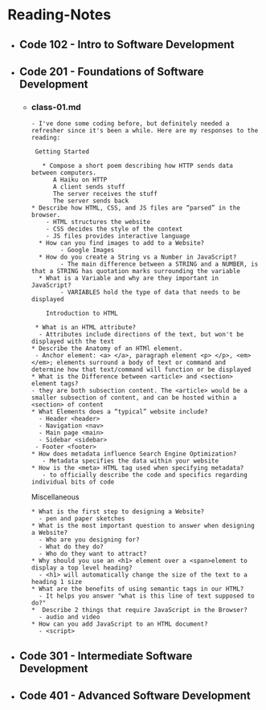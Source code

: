 # Reading-Notes
* ## Code 102 - Intro to Software Development
* ## Code 201 - Foundations of Software Development
    * ### class-01.md
          - I've done some coding before, but definitely needed a refresher since it's been a while. Here are my responses to the reading:

           Getting Started

             * Compose a short poem describing how HTTP sends data between computers.
                A Haiku on HTTP
                A client sends stuff
                The server receives the stuff
                The server sends back
          * Describe how HTML, CSS, and JS files are “parsed” in the browser.
              - HTML structures the website
              - CSS decides the style of the context
              - JS files provides interactive language
            * How can you find images to add to a Website?
                  - Google Images
            * How do you create a String vs a Number in JavaScript?
                  - The main difference between a STRING and a NUMBER, is that a STRING has quotation marks surrounding the variable
            * What is a Variable and why are they important in JavaScript?
                  - VARIABLES hold the type of data that needs to be displayed

              Introduction to HTML

           * What is an HTML attribute?
            - Attributes include directions of the text, but won't be displayed with the text
          * Describe the Anatomy of an HTMl element.
           - Anchor element: <a> </a>, paragraph element <p> </p>, <em> </em>; elements surround a body of text or command and determine how that text/command will function or be displayed
          * What is the Difference between <article> and <section> element tags?
          - they are both subsection content. The <article> would be a smaller subsection of content, and can be hosted within a <section> of content
          * What Elements does a “typical” website include?
            - Header <header>
            - Navigation <nav>
            - Main page <main>
            - Sidebar <sidebar>
           - Footer <footer>
          * How does metadata influence Search Engine Optimization?
             - Metadata specifies the data within your website
          * How is the <meta> HTML tag used when specifying metadata?
             - to officially describe the code and specifics regarding individual bits of code

        Miscellaneous

          * What is the first step to designing a Website?
            - pen and paper sketches
          * What is the most important question to answer when designing a Website?
            - Who are you designing for?
            - What do they do?
            - Who do they want to attract?
          * Why should you use an <h1> element over a <span>element to display a top level heading?
            - <h1> will automatically change the size of the text to a heading 1 size
          * What are the benefits of using semantic tags in our HTML?
            - It helps you answer "what is this line of text supposed to do?"
          *  Describe 2 things that require JavaScript in the Browser?
            - audio and video
          * How can you add JavaScript to an HTML document?
            - <script>  
* ## Code 301 - Intermediate Software Development
* ## Code 401 - Advanced Software Development
